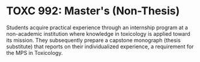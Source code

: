 # TOXC 992: Master's (Non-Thesis)

Students acquire practical experience through an internship program at a non-academic institution where knowledge in toxicology is applied toward its mission. They subsequently prepare a capstone monograph (thesis substitute) that reports on their individualized experience, a requirement for the MPS in Toxicology.